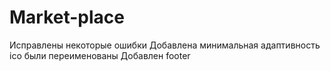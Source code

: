 ﻿# Market-place
Исправлены некоторые ошибки 
Добавлена минимальная адаптивность 
ico были переименованы 
Добавлен footer
